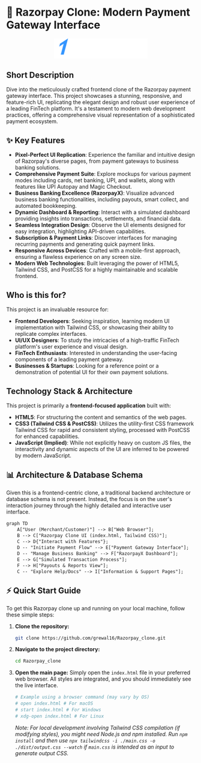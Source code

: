 # 🚀 Razorpay Clone: Modern Payment Gateway Interface

<p align="center"><img src="./images/logo.svg" alt="Razorpay Clone Logo" width="250"></p>

## Short Description
Dive into the meticulously crafted frontend clone of the Razorpay payment gateway interface. This project showcases a stunning, responsive, and feature-rich UI, replicating the elegant design and robust user experience of a leading FinTech platform. It's a testament to modern web development practices, offering a comprehensive visual representation of a sophisticated payment ecosystem.

## ✨ Key Features
*   **Pixel-Perfect UI Replication**: Experience the familiar and intuitive design of Razorpay's diverse pages, from payment gateways to business banking solutions.
*   **Comprehensive Payment Suite**: Explore mockups for various payment modes including cards, net banking, UPI, and wallets, along with features like UPI Autopay and Magic Checkout.
*   **Business Banking Excellence (RazorpayX)**: Visualize advanced business banking functionalities, including payouts, smart collect, and automated bookkeeping.
*   **Dynamic Dashboard & Reporting**: Interact with a simulated dashboard providing insights into transactions, settlements, and financial data.
*   **Seamless Integration Design**: Observe the UI elements designed for easy integration, highlighting API-driven capabilities.
*   **Subscription & Payment Links**: Discover interfaces for managing recurring payments and generating quick payment links.
*   **Responsive Across Devices**: Crafted with a mobile-first approach, ensuring a flawless experience on any screen size.
*   **Modern Web Technologies**: Built leveraging the power of HTML5, Tailwind CSS, and PostCSS for a highly maintainable and scalable frontend.

## Who is this for?
This project is an invaluable resource for:
*   **Frontend Developers**: Seeking inspiration, learning modern UI implementation with Tailwind CSS, or showcasing their ability to replicate complex interfaces.
*   **UI/UX Designers**: To study the intricacies of a high-traffic FinTech platform's user experience and visual design.
*   **FinTech Enthusiasts**: Interested in understanding the user-facing components of a leading payment gateway.
*   **Businesses & Startups**: Looking for a reference point or a demonstration of potential UI for their own payment solutions.

## Technology Stack & Architecture
This project is primarily a **frontend-focused application** built with:

*   **HTML5**: For structuring the content and semantics of the web pages.
*   **CSS3 (Tailwind CSS & PostCSS)**: Utilizes the utility-first CSS framework Tailwind CSS for rapid and consistent styling, processed with PostCSS for enhanced capabilities.
*   **JavaScript (Implied)**: While not explicitly heavy on custom JS files, the interactivity and dynamic aspects of the UI are inferred to be powered by modern JavaScript.

## 📊 Architecture & Database Schema
Given this is a frontend-centric clone, a traditional backend architecture or database schema is not present. Instead, the focus is on the user's interaction journey through the highly detailed and interactive user interface.

```mermaid
graph TD
    A["User (Merchant/Customer)"] --> B["Web Browser"];
    B --> C["Razorpay Clone UI (index.html, Tailwind CSS)"];
    C --> D{"Interact with Features"};
    D -- "Initiate Payment Flow" --> E["Payment Gateway Interface"];
    D -- "Manage Business Banking" --> F["RazorpayX Dashboard"];
    E --> G["Simulated Transaction Process"];
    F --> H["Payouts & Reports View"];
    C -- "Explore Help/Docs" --> I["Information & Support Pages"];
```

## ⚡ Quick Start Guide
To get this Razorpay clone up and running on your local machine, follow these simple steps:

1.  **Clone the repository:**
    ```bash
    git clone https://github.com/grewal16/Razorpay_clone.git
    ```
2.  **Navigate to the project directory:**
    ```bash
    cd Razorpay_clone
    ```
3.  **Open the main page:**
    Simply open the `index.html` file in your preferred web browser. All styles are integrated, and you should immediately see the live interface.
    ```bash
    # Example using a browser command (may vary by OS)
    # open index.html # For macOS
    # start index.html # For Windows
    # xdg-open index.html # For Linux
    ```

    *Note: For local development involving Tailwind CSS compilation (if modifying styles), you might need Node.js and npm installed. Run `npm install` and then use `npx tailwindcss -i ./main.css -o ./dist/output.css --watch` if `main.css` is intended as an input to generate output CSS.*
